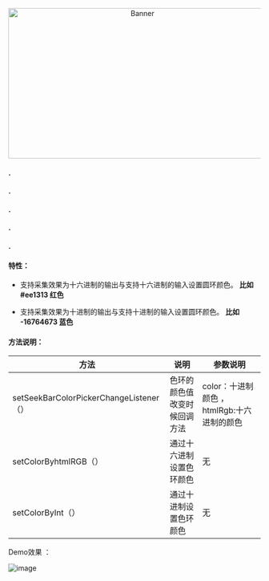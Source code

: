 <p align="center">
  <img src="http://h5xuhong.oss-cn-hongkong.aliyuncs.com/blogCSDN/icon.png" width="520px" height="300px" alt="Banner" />
</p>
 
 
 
 #### .
 
 #### .
 
 #### .
 
 #### .
  
 #### .
 
 #### 特性：
 
 -  支持采集效果为十六进制的输出与支持十六进制的输入设置圆环颜色。 **比如 #ee1313 红色**
 
 -  支持采集效果为十进制的输出与支持十进制的输入设置圆环颜色。 **比如 -16764673 蓝色**
 
 #### 方法说明：
 
 | 方法 | 说明|参数说明|
|-------|------|------|
| setSeekBarColorPickerChangeListener（） | 色环的颜色值改变时候回调方法|color：十进制颜色 ，htmlRgb:十六进制的颜色|
| setColorByhtmlRGB（）| 通过十六进制设置色环颜色 |无|
| setColorByInt（）| 通过十进制设置色环颜色 |无|

Demo效果 ：
 
![image](http://h5xuhong.oss-cn-hongkong.aliyuncs.com/blogCSDN/E22FB16317FCB95803CCB80DCA61CD5Fss.png)
